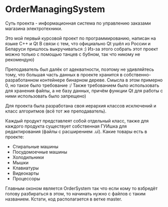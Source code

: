 # OrderManagingSystem
Суть проекта - информационная система по управлению заказами магазина электротехники.

Это мой первый курсовой проект по программированию, написан на языке С++ и Qt
В связи с тем, что официально Qt ушёл из России и Беларуси пришлось выкручиваться :) Из-за этого собрать этот проект можно только с помощью танцев с бубном, так что никому не рекомендую)

Преподаватель был далёк от адекватности, поэтому не удивляйтесь тому, что большая часть данных в проекте хранится в собственно-разработанном контейнере бинарном дереве. Смысла в этом примерно 0, но такое было требование :/
Также требованием было использовать для хранения файлы, а не базу данных, причём функции Qt для работы с ними использовать было запрещено)

Для проекта была разработана своя иерархия классов исключений и класс алгоритмов (всё тот же преподаватель).

Каждый продукт представлеят собой отдельный класс, также для каждого продукта существует собственная ГУИшка для редактирования (файлы с расширением .ui).
Какие товары есть в проекте:
- Стиральные машины
- Посудомоечные машины
- Холодильники
- Мышки
- Клавиатуры
- Видеокарты
- Процессоры

Главным оконом является OrderSystem так что если кому то взбредёт голову разбираться в этом, то начинать нужно с файлов с таким названием.
Кстати, код располагается в ветке master.
